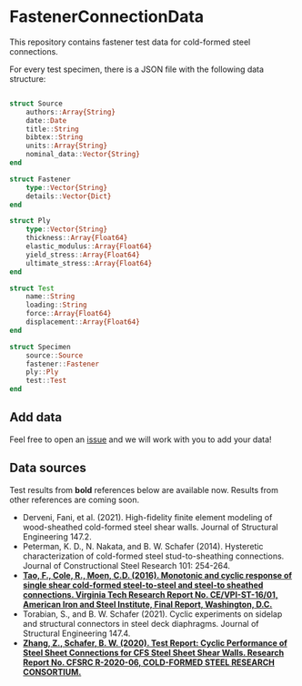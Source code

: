 # FastenerConnectionData

This repository contains fastener test data for cold-formed steel connections.

For every test specimen, there is a JSON file with the following data structure:

```julia

struct Source
    authors::Array{String}
    date::Date
    title::String
    bibtex::String
    units::Array{String}
    nominal_data::Vector{String}
end

struct Fastener
    type::Vector{String}
    details::Vector{Dict}
end

struct Ply
    type::Vector{String}
    thickness::Array{Float64}
    elastic_modulus::Array{Float64}
    yield_stress::Array{Float64}
    ultimate_stress::Array{Float64}
end

struct Test
    name::String
    loading::String
    force::Array{Float64}
    displacement::Array{Float64}
end

struct Specimen
    source::Source
    fastener::Fastener
    ply::Ply
    test::Test
end

```

## Add data

Feel free to open an [issue](https://github.com/runtosolve/FastenerConnectionData/issues) and we will work with you to add your data!

## Data sources

Test results from **bold** references below are available now.   Results from other references are coming soon.

* Derveni, Fani, et al. (2021). High-fidelity finite element modeling of wood-sheathed cold-formed steel shear walls. Journal of Structural Engineering 147.2.
* Peterman, K. D., N. Nakata, and B. W. Schafer (2014). Hysteretic characterization of cold-formed steel stud-to-sheathing connections. Journal of Constructional Steel Research 101: 254-264.
* **[Tao, F., Cole, R., Moen, C.D. (2016). Monotonic and cyclic response of single shear cold-formed steel-to-steel and steel-to sheathed connections. Virginia Tech Research Report No. CE/VPI-ST-16/01, American Iron and Steel Institute, Final Report, Washington, D.C.](https://www.researchgate.net/profile/Aritra-Chatterjee-3/publication/333671326_Monotonic_and_Cyclic_Response_of_Single_Shear_Cold-Formed_Steel-to-Steel_and_Sheathing-to-Steel_Connections/links/5cfd974ea6fdccd1308f7ec4/Monotonic-and-Cyclic-Response-of-Single-Shear-Cold-Formed-Steel-to-Steel-and-Sheathing-to-Steel-Connections.pdf)**
* Torabian, S., and B. W. Schafer (2021). Cyclic experiments on sidelap and structural connectors in steel deck diaphragms. Journal of Structural Engineering 147.4.
* **[Zhang, Z., Schafer, B. W. (2020). Test Report: Cyclic Performance of Steel Sheet Connections for CFS Steel Sheet Shear Walls. Research Report No. CFSRC R-2020-06, COLD-FORMED STEEL RESEARCH CONSORTIUM.](https://jscholarship.library.jhu.edu/handle/1774.2/62850)**






